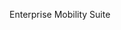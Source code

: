 <Token xmlns:xlink="http://www.w3.org/1999/xlink">Enterprise Mobility Suite</Token>

<!--HONumber=Jun16_HO4-->


